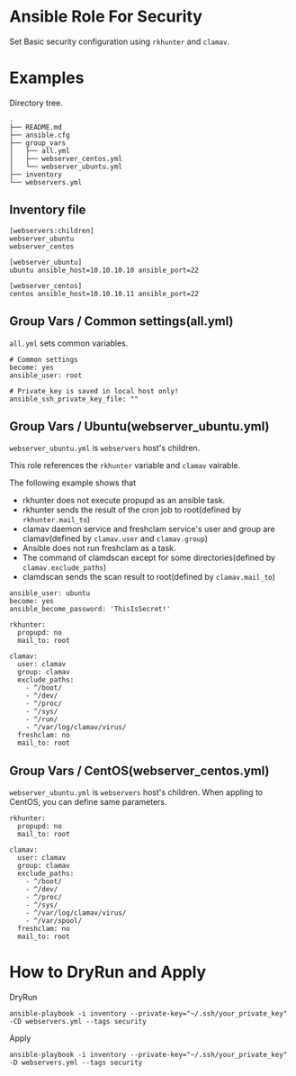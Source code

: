 # Ansible Role For Security

Set Basic security configuration using `rkhunter` and `clamav`.

# Examples

Directory tree.

```
.
├── README.md
├── ansible.cfg
├── group_vars
│   ├── all.yml
│   ├── webserver_centos.yml
│   └── webserver_ubuntu.yml
├── inventory
└── webservers.yml
```

## Inventory file

```
[webservers:children]
webserver_ubuntu
webserver_centos

[webserver_ubuntu]
ubuntu ansible_host=10.10.10.10 ansible_port=22

[webserver_centos]
centos ansible_host=10.10.10.11 ansible_port=22
```

## Group Vars / Common settings(all.yml)

`all.yml` sets common variables.

```
# Common settings
become: yes
ansible_user: root

# Private_key is saved in local host only!
ansible_ssh_private_key_file: ""
```

## Group Vars / Ubuntu(webserver_ubuntu.yml)

`webserver_ubuntu.yml` is `webservers` host's children.

This role references the `rkhunter` variable and `clamav` vairable.

The following example shows that

* rkhunter does not execute propupd as an ansible task.
* rkhunter sends the result of the cron job to root(defined by `rkhunter.mail_to`)
* clamav daemon service and freshclam service's user and group are clamav(defined by `clamav.user` and `clamav.group`)
* Ansible does not run freshclam as a task.
* The command of clamdscan except for some directories(defined by `clamav.exclude_paths`)
* clamdscan sends the scan result to root(defined by `clamav.mail_to`)

```
ansible_user: ubuntu
become: yes
ansible_become_password: 'ThisIsSecret!'

rkhunter:
  propupd: no
  mail_to: root

clamav:
  user: clamav
  group: clamav
  exclude_paths:
    - ^/boot/
    - ^/dev/
    - ^/proc/
    - ^/sys/
    - ^/run/
    - ^/var/log/clamav/virus/
  freshclam: no
  mail_to: root
```

## Group Vars / CentOS(webserver_centos.yml)

`webserver_ubuntu.yml` is `webservers` host's children.
When appling to CentOS, you can define same parameters.

```
rkhunter:
  propupd: no
  mail_to: root

clamav:
  user: clamav
  group: clamav
  exclude_paths:
    - ^/boot/
    - ^/dev/
    - ^/proc/
    - ^/sys/
    - ^/var/log/clamav/virus/
    - ^/var/spool/
  freshclam: no
  mail_to: root
```

# How to DryRun and Apply

DryRun

```
ansible-playbook -i inventory --private-key="~/.ssh/your_private_key" -CD webservers.yml --tags security
```

Apply

```
ansible-playbook -i inventory --private-key="~/.ssh/your_private_key" -D webservers.yml --tags security
```
